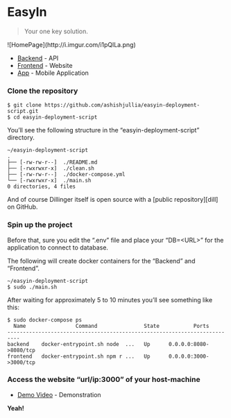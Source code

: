 <h1 class="code-line" data-line-start=0 data-line-end=1 ><a id="EasyIn_0"></a>EasyIn</h1>
<blockquote>
<p class="has-line-data" data-line-start="1" data-line-end="2">Your one key solution.</p>
</blockquote>
![HomePage](http://i.imgur.com/i1pQlLa.png)
<ul>
<li class="has-line-data" data-line-start="3" data-line-end="4"><a href="https://github.com/ashishjullia/easyin-backend-NodeJS">Backend</a> - API</li>
<li class="has-line-data" data-line-start="4" data-line-end="5"><a href="https://github.com/ashishjullia/easyin-frontend-ReactJS">Frontend</a> - Website</li>
<li class="has-line-data" data-line-start="5" data-line-end="7"><a href="https://github.com/ashishjullia/easyin-mobileapp">App</a> - Mobile Application</li>
</ul>
<h3 class="code-line" data-line-start=7 data-line-end=8 ><a id="Clone_the_repository_7"></a>Clone the repository</h3>
<pre><code class="has-line-data" data-line-start="9" data-line-end="12" class="language-sh">$ git <span class="hljs-built_in">clone</span> https://github.com/ashishjullia/easyin-deployment-script.git
$ <span class="hljs-built_in">cd</span> easyin-deployment-script
</code></pre>
<p class="has-line-data" data-line-start="12" data-line-end="13">You’ll see the following structure in the “easyin-deployment-script” directory.</p>
<pre><code class="has-line-data" data-line-start="14" data-line-end="22" class="language-sh">~/easyin-deployment-script
.
├── [-rw-rw-r--]  ./README.md
├── [-rwxrwxr-x]  ./clean.sh
├── [-rw-rw-r--]  ./docker-compose.yml
└── [-rwxrwxr-x]  ./main.sh
<span class="hljs-number">0</span> directories, <span class="hljs-number">4</span> files
</code></pre>
<p class="has-line-data" data-line-start="22" data-line-end="24">And of course Dillinger itself is open source with a [public repository][dill]<br>
on GitHub.</p>
<h3 class="code-line" data-line-start=25 data-line-end=26 ><a id="Spin_up_the_project_25"></a>Spin up the project</h3>
<p class="has-line-data" data-line-start="27" data-line-end="28">Before that, sure you edit the “.env” file and place your “DB=&lt;URL&gt;” for the application to connect to database.</p>
<p class="has-line-data" data-line-start="29" data-line-end="30">The following will create docker containers for the “Backend” and “Frontend”.</p>
<pre><code class="has-line-data" data-line-start="31" data-line-end="34" class="language-sh">~/easyin-deployment-script
$ sudo ./main.sh
</code></pre>
<p class="has-line-data" data-line-start="35" data-line-end="36">After waiting for approximately 5 to 10 minutes you’ll see something like this:</p>
<pre><code class="has-line-data" data-line-start="37" data-line-end="43" class="language-sh">$ sudo docker-compose ps
  Name                Command               State           Ports         
--------------------------------------------------------------------------
backend    docker-entrypoint.sh node  ...   Up      <span class="hljs-number">0.0</span>.<span class="hljs-number">0.0</span>:<span class="hljs-number">8080</span>-&gt;<span class="hljs-number">8080</span>/tcp
frontend   docker-entrypoint.sh npm r ...   Up      <span class="hljs-number">0.0</span>.<span class="hljs-number">0.0</span>:<span class="hljs-number">3000</span>-&gt;<span class="hljs-number">3000</span>/tcp
</code></pre>
<h3 class="code-line" data-line-start=44 data-line-end=45 ><a id="Access_the_website_urlip3000_of_your_hostmachine_44"></a>Access the website “url/ip:3000” of your host-machine</h3>
<ul>
<li class="has-line-data" data-line-start="3" data-line-end="4"><a href="https://youtu.be/grsyryDmIDI">Demo Video</a> - Demonstration</li>
</ul>
<p class="has-line-data" data-line-start="46" data-line-end="47"><strong>Yeah!</strong></p>
